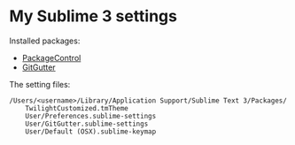 # My Sublime 3 settings


Installed packages:

* [PackageControl](https://sublime.wbond.net/installation) 
* [GitGutter](https://github.com/jisaacks/GitGutter)


The setting files:
```
/Users/<username>/Library/Application Support/Sublime Text 3/Packages/
    TwilightCustomized.tmTheme
    User/Preferences.sublime-settings
    User/GitGutter.sublime-settings
    User/Default (OSX).sublime-keymap 
```

